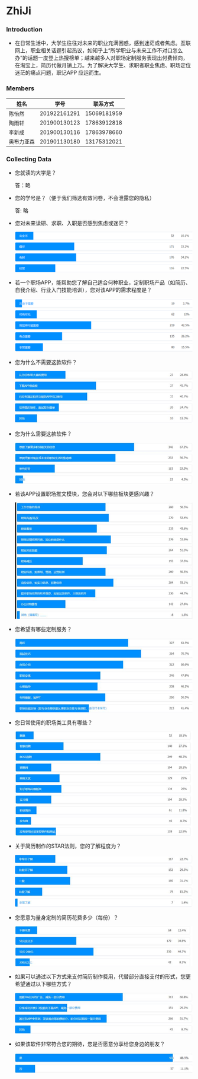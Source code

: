 #                                                                       **ZhiJi**

### Introduction

- 在日常生活中，大学生往往对未来的职业充满困惑，感到迷茫或者焦虑。互联网上，职业相关话题引起热议，如知乎上“所学职业与未来工作不对口怎么办”的话题一度登上热搜榜单；越来越多人对职场定制服务表现出付费倾向，在淘宝上，简历代做月销上万。为了解决大学生、求职者职业焦虑、职场定位迷茫的痛点问题，职记APP 应运而生。

### **Members**

| **姓名**   | **学号**     | **联系方式** |
| ---------- | ------------ | ------------ |
| 陈怡然     | 201922161291 | 15069181959  |
| 陶雨轩     | 201900130123 | 17863912818  |
| 李新成     | 201900130116 | 17863978660  |
| 奥布力亚森 | 201901130180 | 13175312021  |

### **Collecting Data**

- 您就读的大学是？

  答：略

- 您的学号是？（便于我们筛选有效问卷，不会泄露您的隐私）

  答:   略

- 您对未来读研、求职、入职是否感到焦虑或迷茫？
  
  ![image-20221019221305389](https://github.com/ohhobo/Suibian_.github.io/blob/main/collecting_data/image-20221019221305389.png)

- 若一个职场APP，能帮助您了解自己适合何种职业，定制职场产品（如简历、自我介绍、行业入门技能培训），您对该APP的需求程度是？
  
  ![image-20221019221413529](https://github.com/ohhobo/Suibian_.github.io/blob/main/collecting_data/image-20221019221413529.png)
  
- 您为什么不需要这款软件？
  
  ![img](https://github.com/ohhobo/Suibian_.github.io/blob/main/collecting_data/clip_image002.jpg)
  
- 您为什么需要这款软件？
  
  ![img](https://github.com/ohhobo/Suibian_.github.io/blob/main/collecting_data/clip_image004.jpg)
  
- 若该APP设置职场推文模块，您会对以下哪些板块更感兴趣？

  ![img](https://github.com/ohhobo/Suibian_.github.io/blob/main/collecting_data/clip_image006.jpg)
  
- 您希望有哪些定制服务？
  
  ![img](https://github.com/ohhobo/Suibian_.github.io/blob/main/collecting_data/clip_image008.jpg)
  
- 您日常使用的职场类工具有哪些？
  
  ![img](https://github.com/ohhobo/Suibian_.github.io/blob/main/collecting_data/clip_image010.jpg)
  
- 关于简历制作的STAR法则，您的了解程度为？
  
  ![img](https://github.com/ohhobo/Suibian_.github.io/blob/main/collecting_data/clip_image012.jpg)
  
- 您愿意为量身定制的简历花费多少（每份）？
  
  ![img](https://github.com/ohhobo/Suibian_.github.io/blob/main/collecting_data/clip_image014.jpg)
  
- 如果可以通过以下方式来支付简历制作费用，代替部分直接支付的形式，您更希望通过以下哪些方式？
  
  ![img](https://github.com/ohhobo/Suibian_.github.io/blob/main/collecting_data/clip_image016.jpg)

- 如果该软件非常符合您的期待，您是否愿意分享给您身边的朋友？
  
  ![img](https://github.com/ohhobo/Suibian_.github.io/blob/main/collecting_data/clip_image018.jpg)
